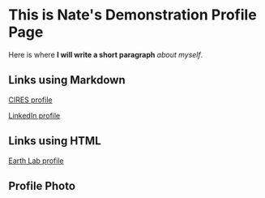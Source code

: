 # This is Nate's Demonstration Profile Page
Here is where **I will write a short paragraph** *about myself*.

## Links using Markdown
[CIRES profile](https://cires.colorado.edu/people/nathan-quarderer) 

[LinkedIn profile](https://www.linkedin.com/in/nathan-quarderer-69726b191/)


## Links using HTML
<a href="https://earthlab.colorado.edu/our-team/nathan-quarderer" target="_blank">Earth Lab profile</a>


## Profile Photo
